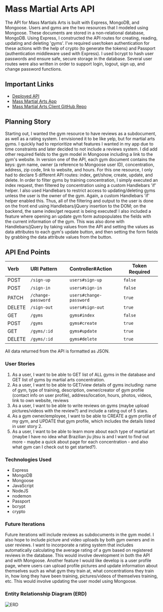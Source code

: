 # Mass Martial Arts API

The API for Mass Martials Arts is built with Express, MongoDB, and Mongoose. Users and gyms are the two resources that I modeled using Mongoose. These documents are stored in a non-relational database, MongoDB. Using Express, I constructed the API routes for creating, reading, updating and deleting 'gyms'. I've required user/token authentication for these actions with the help of crypto (to generate the tokens) and Passport (authentication middleware used with Express). I used bcrypt to hash user passwords and ensure safe, secure storage in the database. Several user routes were also written in order to support login, logout, sign up, and change password functions.

## Important Links

- [Deployed API](https://mass-martial-arts-api.herokuapp.com/)
- [Mass Martial Arts App](https://perryfhuang.github.io/mass-martial-arts-client/)
- [Mass Martial Arts Client GitHub Repo](https://github.com/perryfhuang/mass-martial-arts-client)


## Planning Story

Starting out, I wanted the gym resource to have reviews as a subdocument, as well as a rating system. I envisioned it to be like yelp, but for martial arts gyms. I quickly had to reprioritize what features I wanted in my app due to time constraints and later decided to not include a reviews system. I did add other required fields to the gym model in Mongoose including a link to the gym's website. In version one of the API, each gym document contains the keys: gym name, owner (a reference to Mongoose user ID), concentration, address, zip code, link to website, and hours. For this one resource, I only had to declare 5 different API routes: index, get/show, create, update, and delete. In order to filter gyms by training concentration, I simply executed an index request, then filtered by concentration using a custom Handlebars 'if' helper. I also used Handlebars to restrict access to updating/deleting gyms unless the user is the owner of the gym. Again, a custom Handlebars 'if' helper enabled this. Thus, all of the filtering and output to the user is done on the front end using Handlebars/jQuery insertion to the DOM; on the backend, the same index/get request is being executed! I also included a feature where opening an update gym form autopopulates the fields with the current information of the gym. This was also done with Handlebars/jQuery by taking values from the API and setting the values as data attributes to each gym's update button, and then setting the form fields by grabbing the data attribute values from the button.

## API End Points

| Verb   | URI Pattern        | Controller#Action       |  Token Required |
|:-------|:-------------------|:------------------------|-----------------|
| POST   | `/sign-up`         | `users#sign-up`         |   `false`       |     
| POST   | `/sign-in`         | `users#sign-in`         |   `false`       |
| PATCH  | `/change-password` | `users#change-password` |   `true`        |
| DELETE | `/sign-out`        | `users#sign-out`        |   `true`        |
| GET    | `/gyms`            | `gyms#index`            |   `false`       |
| POST   | `/gyms`            | `gyms#create`           |   `true`        |
| GET    | `/gyms/:id`        | `gyms#update`           |   `true`        |
| DELETE | `/gyms/:id`        | `gyms#delete`           |   `true`        |

All data returned from the API is formatted as JSON.

### User Stories

1. As a user, I want to be able to GET list of ALL gyms in the database and GET list of gyms by martial arts concentration.
2. As a user, I want to be able to GET/view details of gyms including: name of gym, type of training, description, owner/creator of gym profile (contact info on user profile), address/location, hours, photos, videos, link to own website, reviews
3. As a user, I want to be able to write reviews on gyms (maybe upload pictures/videos with the review?) and include a rating out of 5 stars.
4. As a gym owner/employee, I want to be able to CREATE a gym profile of my gym, and UPDATE that gym profile, which includes the details listed in user story 2.
5. As a user, I want to be able to learn more about each type of martial art (maybe I have no idea what Brazilian jiu jitsu is and I want to find out more - maybe a quick about page for each concentration - and also what gym can I check out to get started?).

### Technologies Used

- Express
- MongoDB
- Mongoose
- JavaScript
- NodeJS
- nodemon
- Passport
- bcrypt
- crypto

### Future Iterations

Future iterations will include reviews as subdocuments in the gym model. I also hope to include picture and video uploads by both gym owners and in user reviews. I want to incorporate a rating system that includes automatically calculating the average rating of a gym based on registered reviews in the database. This would involve development in both the API and with Mongoose. Another feature I would like develop is a user profile page, where users can upload profile pictures and update information about themselves such as what gym they train at, what concentrations they train in, how long they have been training, pictures/videos of themselves training, etc. This would involve updating the user model using Mongoose.

### Entity Relationship Diagram (ERD)
![ERD](https://i.imgur.com/6NBMx3B.jpg "ERD")
